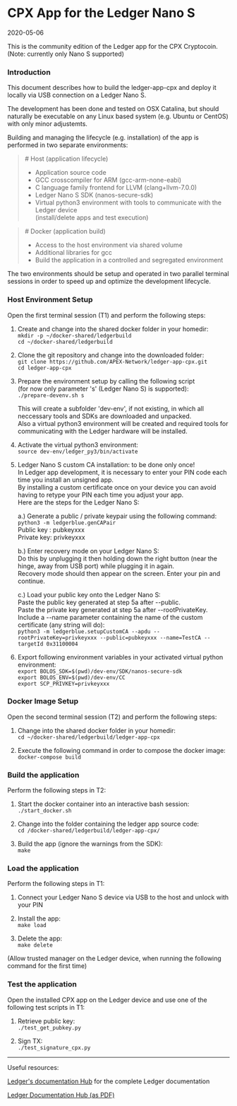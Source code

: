 # CPX App for the Ledger Nano S

2020-05-06

This is the community edition of the Ledger app for the CPX Cryptocoin.
(Note: currently only Nano S supported)

### Introduction
This document describes how to build the ledger-app-cpx and deploy it locally
via USB connection on a Ledger Nano S.

The development has been done and tested on OSX Catalina, but should naturally
be executable on any Linux based system (e.g. Ubuntu or CentOS) with only minor adjustemts.

Building and managing the lifecycle (e.g. installation) of the app is performed in two separate environments:  
>\# Host (application lifecycle)    
> - Application source code
> - GCC crosscompiler for ARM (gcc-arm-none-eabi)
> - C language family frontend for LLVM (clang+llvm-7.0.0)
> - Ledger Nano S SDK (nanos-secure-sdk)
> - Virtual python3 environment with tools to communicate with the Ledger device  
> (install/delete apps and test execution)

> \# Docker (application build)   
> - Access to the host environment via shared volume  
> - Additional libraries for gcc  
> - Build the application in a controlled and segregated environment

The two environments should be setup and operated in two parallel terminal sessions in order to speed up and optimize the development lifecycle.  

### Host Environment Setup 
Open the first terminal session (T1) and perform the following steps:

1. Create and change into the shared docker folder in your homedir:  
`mkdir -p ~/docker-shared/ledgerbuild`  
`cd ~/docker-shared/ledgerbuild`  
2. Clone the git repository and change into the downloaded folder:  
`git clone https://github.com/APEX-Network/ledger-app-cpx.git`  
`cd ledger-app-cpx`

3. Prepare the environment setup by calling the following script  
  (for now only parameter 's' (Ledger Nano S) is supported):  
  `./prepare-devenv.sh s`  

   This will create a subfolder 'dev-env', if not existing, in which all 
   neccessary tools and SDKs are downloaded and unpacked.  
   Also a virtual python3 environment will be created and required tools for
   communicating with the Ledger hardware will be installed.  

4. Activate the virtual python3 environment:  
`source dev-env/ledger_py3/bin/activate`  

5. Ledger Nano S custom CA installation: to be done only once!  
In Ledger app development, it is necessary to enter your PIN code each time you install an unsigned app.  
By installing a custom certificate once on your device you can avoid having to retype your PIN each time you adjust your app.  
Here are the steps for the Ledger Nano S:

   a.) Generate a public / private keypair using the following command:  
  `python3 -m ledgerblue.genCAPair`  
    Public key : pubkeyxxx  
    Private key: privkeyxxx

   b.) Enter recovery mode on your Ledger Nano S:  
   Do this by unplugging it then holding down the right button (near the hinge, away from USB port) while plugging it in again.  
   Recovery mode should then appear on the screen. Enter your pin and continue.
  
   c.) Load your public key onto the Ledger Nano S:  
   Paste the public key generated at step 5a after --public.  
   Paste the private key generated at step 5a after --rootPrivateKey.  
   Include a --name parameter containing the name of the custom certificate (any string will do):  
  `python3 -m ledgerblue.setupCustomCA --apdu --rootPrivateKey=privkeyxxx --public=pubkeyxxx --name=TestCA --targetId 0x31100004`  

6. Export following environment variables in your activated virtual python environment:  
`export BOLOS_SDK=$(pwd)/dev-env/SDK/nanos-secure-sdk`  
`export BOLOS_ENV=$(pwd)/dev-env/CC`  
`export SCP_PRIVKEY=privkeyxxx`

### Docker Image Setup  
Open the second terminal session (T2) and perform the following steps:  

1. Change into the shared docker folder in your homedir:  
`cd ~/docker-shared/ledgerbuild/ledger-app-cpx`  

2. Execute the following command in order to compose the docker image:  
`docker-compose build`

### Build the application  

Perform the following steps in T2:  

1. Start the docker container into an interactive bash session:  
`./start_docker.sh`

2. Change into the folder containing the ledger app source code:  
`cd /docker-shared/ledgerbuild/ledger-app-cpx/` 

3. Build the app (ignore the warnings from the SDK):  
`make`

### Load the application  
Perform the following steps in T1:

1. Connect your Ledger Nano S device via USB to the host and unlock with your PIN    
  
2. Install the app:  
`make load`

3. Delete the app:  
`make delete`

  (Allow trusted manager on the Ledger device, when running the following command for the first time)
  
### Test the application  
Open the installed CPX app on the Ledger device and use one of the following
test scripts in T1:

1. Retrieve public key:  
`./test_get_pubkey.py`

2. Sign TX:  
`./test_signature_cpx.py`

----
Useful resources:  

[Ledger's documentation Hub](http://ledger.readthedocs.io) for the complete Ledger documentation

[Ledger Documentation Hub (as PDF)](https://buildmedia.readthedocs.org/media/pdf/ledger/latest/ledger.pdf)
